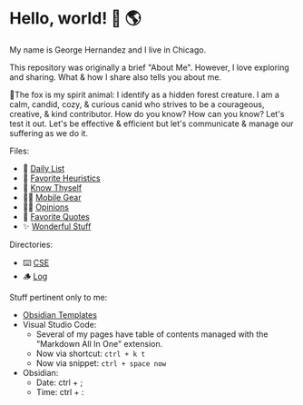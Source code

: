 # Hello, world! 👋 🌎

My name is George Hernandez and I live in Chicago.

This repository was originally a brief "About Me". However, I love exploring and sharing. What & how I share also tells you about me.

🦊The fox is my spirit animal: I identify as a hidden forest creature. I am a calm, candid, cozy, & curious canid who strives to be a courageous, creative, & kind contributor. How do you know? How can you know? Let's test it out. Let's be effective & efficient but let's communicate & manage our suffering as we do it.

Files:

- 🍞 [Daily List](DailyList.md)
- 🌱 [Favorite Heuristics](Heuristics.md)
- 🦊 [Know Thyself](KnowThyself.md)
- 🚶🏽 [Mobile Gear](MobileGear.md)
- 🤌🏽 [Opinions](Opinions.md)
- 💬 [Favorite Quotes](Quotes.md)
- ✨ [Wonderful Stuff](Wonderful.md)

Directories:

- ⌨️ [CSE](CSE/CSE.md)
- 🪵 [Log](Log/Log.md)

Stuff pertinent only to me:

- [Obsidian Templates](Templates/Templates.md)
- Visual Studio Code:
  - Several of my pages have table of contents managed with the "Markdown All In One" extension.
  - Now via shortcut: `ctrl + k t`
  - Now via snippet: `ctrl + space now`
- Obsidian:
  - Date: ctrl + ;
  - Time: ctrl + :
